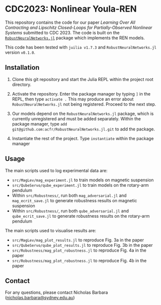 # CDC2023: Nonlinear Youla-REN

This repository contains the code for our paper *Learning Over All Contracting and Lipschitz Closed-Loops for Partially-Observed Nonlinear Systems* submitted to CDC 2023. The code is built on the [`RobustNeuralNetworks.jl`](https://github.com/acfr/RobustNeuralNetworks.jl) package which implements the REN models.

This code has been tested with `juilia v1.7.3` and `RobustNeuralNetworks.jl` version `v0.1.0`.

## Installation

1. Clone this git repository and start the Julia REPL within the project root directory. 

2. Activate the repository. Enter the package manager by typing `]` in the REPL, then type `activate .` This may produce an error about `RobustNeuralNetworks.jl` not being registered. Proceed to the next step.

3. Our models depend on the `RobustNeuralNetworks.jl` package, which is currently unregistered and must be added separately. Within the package manager, type `add git@github.com:acfr/RobustNeuralNetworks.jl.git` to add the package.

4. Instantiate the rest of the project. Type `instantiate` within the package manager

## Usage

The main scripts used to log experimental data are:

- `src/MagLev/mag_experiment.jl` to train models on magnetic suspension
- `src/QubeServo/qube_experiment.jl` to train models on the rotary-arm pendulum
- Within `src/Robustness/`, run both `mag_adversarial.jl` and `mag_ecrit_save.jl` to generate robustness results on magnetic suspension
- Within `src/Robustness/`, run both `qube_adversarial.jl` and `qube_ecrit_save.jl` to generate robustness results on the rotary-arm pendulum

The main scripts used to visualise results are:

- `src/MagLev/mag_plot_results.jl` to reproduce Fig. 3a in the paper
- `src/QubeServo/qube_plot_results.jl` to reproduce Fig. 3b in the paper
- `src/Robustness/mag_plot_robustness.jl` to reproduce Fig. 4a in the paper
- `src/Robustness/mag_plot_robustness.jl` to reproduce Fig. 4b in the paper

## Contact

For any questions, please contact Nicholas Barbara (nicholas.barbara@sydney.edu.au)
